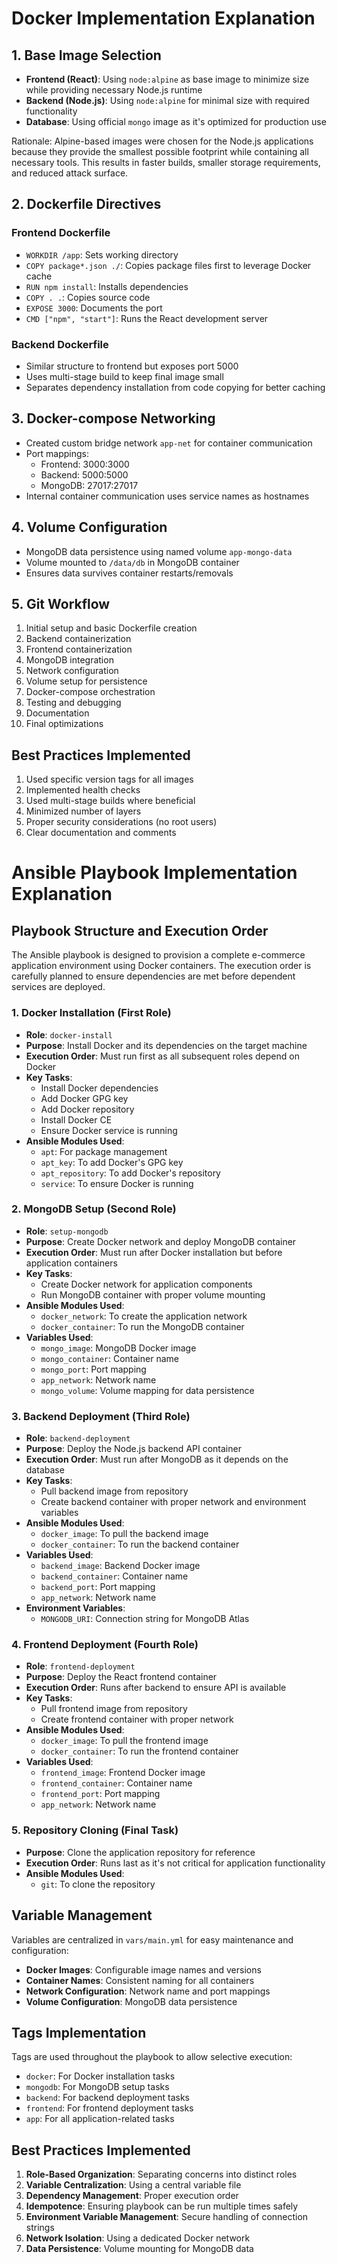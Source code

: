 # Docker Implementation Explanation

## 1. Base Image Selection
- **Frontend (React)**: Using `node:alpine` as base image to minimize size while providing necessary Node.js runtime
- **Backend (Node.js)**: Using `node:alpine` for minimal size with required functionality
- **Database**: Using official `mongo` image as it's optimized for production use

Rationale: Alpine-based images were chosen for the Node.js applications because they provide the smallest possible footprint while containing all necessary tools. This results in faster builds, smaller storage requirements, and reduced attack surface.

## 2. Dockerfile Directives
### Frontend Dockerfile
- `WORKDIR /app`: Sets working directory
- `COPY package*.json ./`: Copies package files first to leverage Docker cache
- `RUN npm install`: Installs dependencies
- `COPY . .`: Copies source code
- `EXPOSE 3000`: Documents the port
- `CMD ["npm", "start"]`: Runs the React development server

### Backend Dockerfile
- Similar structure to frontend but exposes port 5000
- Uses multi-stage build to keep final image small
- Separates dependency installation from code copying for better caching

## 3. Docker-compose Networking
- Created custom bridge network `app-net` for container communication
- Port mappings:
  - Frontend: 3000:3000
  - Backend: 5000:5000
  - MongoDB: 27017:27017
- Internal container communication uses service names as hostnames

## 4. Volume Configuration
- MongoDB data persistence using named volume `app-mongo-data`
- Volume mounted to `/data/db` in MongoDB container
- Ensures data survives container restarts/removals

## 5. Git Workflow
1. Initial setup and basic Dockerfile creation
2. Backend containerization
3. Frontend containerization
4. MongoDB integration
5. Network configuration
6. Volume setup for persistence
7. Docker-compose orchestration
8. Testing and debugging
9. Documentation
10. Final optimizations

## Best Practices Implemented
1. Used specific version tags for all images
2. Implemented health checks
3. Used multi-stage builds where beneficial
4. Minimized number of layers
5. Proper security considerations (no root users)
6. Clear documentation and comments

# Ansible Playbook Implementation Explanation

## Playbook Structure and Execution Order

The Ansible playbook is designed to provision a complete e-commerce application environment using Docker containers. The execution order is carefully planned to ensure dependencies are met before dependent services are deployed.

### 1. Docker Installation (First Role)
- **Role**: `docker-install`
- **Purpose**: Install Docker and its dependencies on the target machine
- **Execution Order**: Must run first as all subsequent roles depend on Docker
- **Key Tasks**:
  - Install Docker dependencies
  - Add Docker GPG key
  - Add Docker repository
  - Install Docker CE
  - Ensure Docker service is running
- **Ansible Modules Used**:
  - `apt`: For package management
  - `apt_key`: To add Docker's GPG key
  - `apt_repository`: To add Docker's repository
  - `service`: To ensure Docker is running

### 2. MongoDB Setup (Second Role)
- **Role**: `setup-mongodb`
- **Purpose**: Create Docker network and deploy MongoDB container
- **Execution Order**: Must run after Docker installation but before application containers
- **Key Tasks**:
  - Create Docker network for application components
  - Run MongoDB container with proper volume mounting
- **Ansible Modules Used**:
  - `docker_network`: To create the application network
  - `docker_container`: To run the MongoDB container
- **Variables Used**:
  - `mongo_image`: MongoDB Docker image
  - `mongo_container`: Container name
  - `mongo_port`: Port mapping
  - `app_network`: Network name
  - `mongo_volume`: Volume mapping for data persistence

### 3. Backend Deployment (Third Role)
- **Role**: `backend-deployment`
- **Purpose**: Deploy the Node.js backend API container
- **Execution Order**: Must run after MongoDB as it depends on the database
- **Key Tasks**:
  - Pull backend image from repository
  - Create backend container with proper network and environment variables
- **Ansible Modules Used**:
  - `docker_image`: To pull the backend image
  - `docker_container`: To run the backend container
- **Variables Used**:
  - `backend_image`: Backend Docker image
  - `backend_container`: Container name
  - `backend_port`: Port mapping
  - `app_network`: Network name
- **Environment Variables**:
  - `MONGODB_URI`: Connection string for MongoDB Atlas

### 4. Frontend Deployment (Fourth Role)
- **Role**: `frontend-deployment`
- **Purpose**: Deploy the React frontend container
- **Execution Order**: Runs after backend to ensure API is available
- **Key Tasks**:
  - Pull frontend image from repository
  - Create frontend container with proper network
- **Ansible Modules Used**:
  - `docker_image`: To pull the frontend image
  - `docker_container`: To run the frontend container
- **Variables Used**:
  - `frontend_image`: Frontend Docker image
  - `frontend_container`: Container name
  - `frontend_port`: Port mapping
  - `app_network`: Network name

### 5. Repository Cloning (Final Task)
- **Purpose**: Clone the application repository for reference
- **Execution Order**: Runs last as it's not critical for application functionality
- **Ansible Modules Used**:
  - `git`: To clone the repository

## Variable Management

Variables are centralized in `vars/main.yml` for easy maintenance and configuration:

- **Docker Images**: Configurable image names and versions
- **Container Names**: Consistent naming for all containers
- **Network Configuration**: Network name and port mappings
- **Volume Configuration**: MongoDB data persistence

## Tags Implementation

Tags are used throughout the playbook to allow selective execution:

- `docker`: For Docker installation tasks
- `mongodb`: For MongoDB setup tasks
- `backend`: For backend deployment tasks
- `frontend`: For frontend deployment tasks
- `app`: For all application-related tasks

## Best Practices Implemented

1. **Role-Based Organization**: Separating concerns into distinct roles
2. **Variable Centralization**: Using a central variable file
3. **Dependency Management**: Proper execution order
4. **Idempotence**: Ensuring playbook can be run multiple times safely
5. **Environment Variable Management**: Secure handling of connection strings
6. **Network Isolation**: Using a dedicated Docker network
7. **Data Persistence**: Volume mounting for MongoDB data
